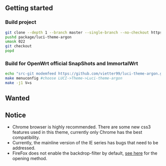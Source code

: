 ## Getting started

### Build project

```bash
git clone --depth 1 --branch master --single-branch --no-checkout https://github.com/vietter99/luci-theme-argon.git package/luci-theme-argon
pushd package/luci-theme-argon
umask 022
git checkout
popd
```

### Build for OpenWrt official SnapShots and ImmortalWrt

```bash
echo "src-git modemfeed https://github.com/vietter99/luci-theme-argon.git" >> "feeds.conf.default"
make menuconfig #choose LUCI->Theme->Luci-theme-argon
make -j1 V=s
```
## Wanted

## Notice

- Chrome browser is highly recommended. There are some new css3 features used in this theme, currently only Chrome has the best compatibility.
- Currently, the mainline version of the IE series has bugs that need to be addressed.
- FireFox does not enable the backdrop-filter by default, [see here](https://developer.mozilla.org/zh-CN/docs/Web/CSS/backdrop-filter) for the opening method.
